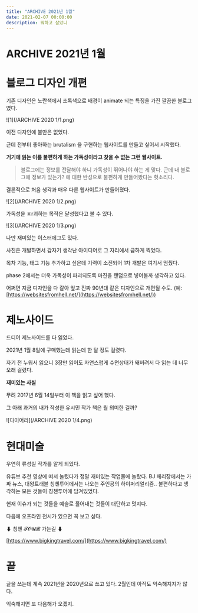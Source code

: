 ```yaml
---
title: "ARCHIVE 2021년 1월"
date: 2021-02-07 00:00:00
description: 뭐하고 살았니
---
```


# ARCHIVE 2021년 1월

# 블로그 디자인 개편

기존 디자인은 노란색에서 초록색으로 배경이 animate 되는 특징을 가진 깔끔한 블로그였다.

![1](/ARCHIVE 2020 1/1.png)

이전 디자인에 불만은 없었다.

근데 전부터 좋아하는 brutalism 을 구현하는 웹사이트를 만들고 싶어서 시작했다.

**거기에 읽는 이를 불편하게 하는 가독성이라고 찾을 수 없는 그런 웹사이트.**

> 블로그에는 정보를 전달해야 하니 가독성이 뛰어나야 하는 게 맞다. 근데 내 블로그에 정보가 있는가? 에 대한 반성으로 불편하게 만들어봤다는 헛소리다.

결론적으로 처음 생각과 매우 다른 웹사이트가 만들어졌다.

![2](/ARCHIVE 2020 1/2.png)

가독성을 ㅍr괴하는 목적은 달성했다고 볼 수 있다.

![3](/ARCHIVE 2020 1/3.png)

나만 재미있는 이스터에그도 있다.

사진은 개발하면서 갑자기 생각난 아이디어로 그 자리에서 급하게 찍었다.

목차 기능, 태그 기능 추가하고 싶은데 기력이 소진되어 1차 개발은 여기서 멈췄다. 

phase 2에서는 더욱 가독성이 파괴되도록 마진을 랜덤으로 넣어볼까 생각하고 있다.

어쩌면 지금 디자인을 다 갈아 엎고 진짜 90년대 같은 디자인으로 개편될 수도. (예: [https://websitesfromhell.net/](https://websitesfromhell.net/))

# 제노사이드

드디어 제노사이드를 다 읽었다.

2021년 1월 8일에 구매했는데 읽는데 한 달 정도 걸렸다. 

자기 전 누워서 읽으니 3장만 읽어도 자연스럽게 수면상태가 돼버려서 다 읽는 데 너무 오래 걸렸다.

**재미있는 사실**

무려 2017년 6월 14일부터 이 책을 읽고 싶어 했다.

그 아래 과거의 내가 작성한 유시민 작가 책은 뭘 의미한 걸까?

![다이어리](/ARCHIVE 2020 1/4.png)

# 현대미술

우연히 류성실 작가를 알게 되었다.

유튜브 추천 영상에 떠서 눌렀다가 정말 재미있는 작업물에 놀랐다. BJ 체리장에서는 가짜 뉴스, 대왕트래블 칭쳰투어에서는 나오는 주인공의 하이퍼리얼리즘.. 불편하다고 생각하는 모든 것들이 칭쳰투어에 담겨있었다.

현재 이슈가 되는 것들을 예술로 풀어내는 것들이 대단하고 멋지다.

다음에 오프라인 전시가 있으면 꼭 보고 싶다.

⬇ 칭쳰 𝓣𝓞𝓤𝓡 가는길 ⬇

[https://www.bigkingtravel.com/](https://www.bigkingtravel.com/)


# 끝

글을 쓰는데 계속 2021년을 2020년으로 쓰고 있다. 2월인데 아직도 익숙해지지가 않다.

익숙해지면 또 다음해가 오겠지.


